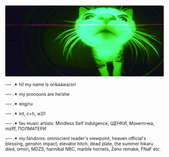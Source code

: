 ![boom](https://github.com/orikaawa/orikaawa/blob/main/cat.jfif)

── .✦ hi! my name is orikaawa/ori

── .✦ my pronouns are he/she

── .✦ eng/ru

── .✦ int, c+h, w2i!

── .✦ fav music artists: Mindless Self Indulgence, ЩЕНКИ, Монеточка, mzlff, ПОЛМАТЕРИ

── .✦ my fandoms: omniscient reader's viewpoint, heaven official's blessing, genshin impact, elevator hitch, dead plate, the summer hikaru died, omori, MDZS, hannibal NBC, marble hornets, Zeno remake, FNaF etc.
<!--
**orikaawa/orikaawa** is a ✨ _special_ ✨ repository because its `README.md` (this file) appears on your GitHub profile.

-->
